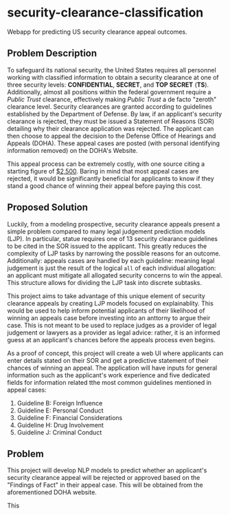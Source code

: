 # security-clearance-classification
Webapp for predicting US security clearance appeal outcomes.
## Problem Description
To safeguard its national security, the United States requires all personnel working with classified information to obtain a security clearance at one of three security levels: **CONFIDENTIAL**, **SECRET**, and **TOP SECRET** (**TS**). Additionally, almost all positions within the federal government require a *Public Trust* clearance, effectively making *Public Trust* a de facto "zeroth" clearance level. Security clearances are granted according to guidelines established by the Department of Defense. By law, if an applicant's security clearance is rejected, they must be issued a Statement of Reasons (SOR) detailing why their clearance application was rejected. The applicant can then choose to appeal the decision to the Defense Office of Hearings and Appeals (DOHA). These appeal cases are posted (with personal identifying information removed) on the DOHA's Website.

This appeal process can be extremely costly, with one source citing a starting figure of [\$2,500](https://news.clearancejobs.com/2021/02/12/when-to-hire-a-security-clearance-lawyer-and-what-legal-fees-to-expect/). Baring in mind that most appeal cases are rejected, it would be significantly beneficial for applicants to know if they stand a good chance of winning their appeal before paying this cost. 

## Proposed Solution

Luckily, from a modeling prospective, security clearance appeals present a simple problem compared to many legal judgement prediction models (LJP). In particular, statue requires one of 13 security clearance guidelines to be cited in the SOR issued to the applicant. This greatly reduces the complexity of LJP tasks by narrowing the possible reasons for an outcome. Additionally: appeals cases are handled by each guideline: meaning legal judgement is just the result of the logical `all` of each individual allogation: an applicant must mitigate all allogated security concerns to win the appeal. This structure allows for dividing the LJP task into discrete subtasks.

This project aims to take advantage of this unique element of security clearance appeals by creating LJP models focused on explainablity. This would be used to help inform potential applicants of their likelihood of winning an appeals case before investing into an anttorny to argue their case. This is not meant to be used to replace judges as a provider of legal judgement or lawyers as a provider as legal advice: rather, it is an informed guess at an applicant's chances before the appeals process even begins.

As a proof of concept, this project will create a web UI where applicants can enter details stated on their SOR and get a predictive statement of their chances of winning an appeal. The application will have inputs for general information such as the applicant's work experience and five dedicated fields for information related tthe most common guidelines mentioned in appeal cases:

1. Guideline B: Foreign Influence
2. Guideline E: Personal Conduct
3. Guideline F: Financial Considerations
4. Guideline H: Drug Involvement
5. Guideline J: Criminal Conduct



## Problem 
This project will develop NLP models to predict whether an applicant's security clearance appeal will be rejected or approved based on the "Findings of Fact" in their appeal case. This will be obtained from the aforementioned DOHA website.

This 